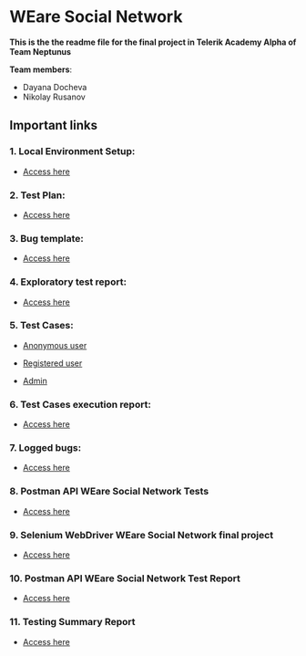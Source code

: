 # **WEare Social Network**

**This is the the readme file for the final project in Telerik Academy Alpha of Team Neptunus**

**Team members**:
- Dayana Docheva
- Nikolay Rusanov

## Important links

### 1. Local Environment Setup:
 - [Access here](https://gitlab.com/TelerikAcademy/alpha-28-qa/-/tree/master/05.%20Final%20Project/WEare%20Docker%20yml%20version)

### 2. Test Plan: 
 - [Access here](https://gitlab.com/DayanaDocheva/neptunus-final-project/-/blob/master/Documents%20and%20templates/Test_Plan.md)

### 3. Bug template: 
 - [Access here](https://gitlab.com/DayanaDocheva/neptunus-final-project/-/blob/master/Documents%20and%20templates/Bug%20template.md)

### 4. Exploratory test report:
 - [Access here](https://gitlab.com/DayanaDocheva/neptunus-final-project/-/blob/master/Test%20Reports/Exploratory%20Test%20Report.md)

### 5. Test Cases:

 - [Аnonymous user](https://gitlab.com/DayanaDocheva/neptunus-final-project/-/tree/master/Test%20Cases/Anonymous%20user)

 - [Registered user](https://gitlab.com/DayanaDocheva/neptunus-final-project/-/tree/master/Test%20Cases/Registered%20user)

 - [Admin](https://gitlab.com/DayanaDocheva/neptunus-final-project/-/tree/master/Test%20Cases/Admin)


### 6. Test Cases execution report:
 - [Access here](https://telerikacademy-my.sharepoint.com/:f:/p/nikolay_rusanov_a28_learn/EkNyCtXR4lZBtxrYGfH1OYsBHHn5guyPf5N7fUMn_Jdtag?e=bCNNlo)

### 7. Logged bugs:
 - [Access here](https://gitlab.com/DayanaDocheva/neptunus-final-project/-/issues)

### 8. Postman API WEare Social Network Tests
 - [Access here](https://gitlab.com/DayanaDocheva/neptunus-final-project/-/tree/master/Automation/Postman%20Test%20Automation)

### 9. Selenium WebDriver WEare Social Network final project
 - [Access here](https://gitlab.com/DayanaDocheva/neptunus-final-project/-/tree/master/Automation/Selenium%20WebDriver%20Test%20Automation/WEare%20Social%20Network)

### 10. Postman API WEare Social Network Test Report
 - [Access here](https://gitlab.com/DayanaDocheva/neptunus-final-project/-/tree/master/Automation/Postman%20Test%20Automation/newman)

 ### 11. Testing Summary Report
 - [Access here](https://gitlab.com/DayanaDocheva/neptunus-final-project/-/tree/master/Test%20Reports)